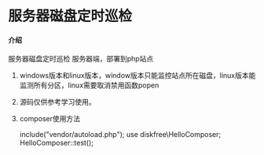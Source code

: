 # 服务器磁盘定时巡检

#### 介绍
服务器磁盘定时巡检 服务器端，部署到php站点



1.  windows版本和linux版本，window版本只能监控站点所在磁盘，linux版本能监测所有分区，linux需要取消禁用函数popen
2.  源码仅供参考学习使用。
3. composer使用方法
 
   include("vendor/autoload.php");
   use   diskfree\HelloComposer;
   HelloComposer::test();


